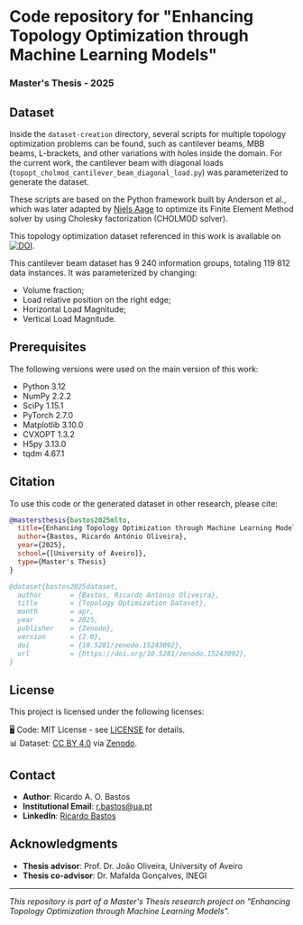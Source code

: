 # Code repository for "Enhancing Topology Optimization through Machine Learning Models"
### Master's Thesis - 2025




## Dataset

Inside the `dataset-creation` directory, several scripts for multiple topology optimization problems can be found, such as cantilever beams, MBB beams, L-brackets, and other variations with holes inside the domain. For the current work, the cantilever beam with diagonal loads (`topopt_cholmod_cantilever_beam_diagonal_load.py`) was parameterized to generate the dataset. 

These scripts are based on the Python framework built by Anderson et al., which was later adapted by [Niels Aage](https://www.topopt.mek.dtu.dk/apps-and-software/topology-optimization-codes-written-in-python) to optimize its Finite Element Method solver by using Cholesky factorization (CHOLMOD solver).

This topology optimization dataset referenced in this work is available on [![DOI](https://zenodo.org/badge/DOI/10.5281/zenodo.15026508.svg)](https://doi.org/10.5281/zenodo.15026508).


This cantilever beam dataset has 9 240 information groups, totaling 119 812 data instances. It was parameterized by changing:
- Volume fraction;
- Load relative position on the right edge;
- Horizontal Load Magnitude;
- Vertical Load Magnitude.

## Prerequisites

The following versions were used on the main version of this work:

- Python 3.12
- NumPy 2.2.2
- SciPy 1.15.1
- PyTorch 2.7.0
- Matplotlib 3.10.0
- CVXOPT 1.3.2
- H5py 3.13.0
- tqdm 4.67.1

## Citation

To use this code or the generated dataset in other research, please cite:

```bibtex
@mastersthesis{bastos2025mlto,
  title={Enhancing Topology Optimization through Machine Learning Models},
  author={Bastos, Ricardo António Oliveira},
  year={2025},
  school={[University of Aveiro]},
  type={Master's Thesis}
}

@dataset{bastos2025dataset,
  author       = {Bastos, Ricardo António Oliveira},
  title        = {Topology Optimization Dataset},
  month        = apr,
  year         = 2025,
  publisher    = {Zenodo},
  version      = {2.0},
  doi          = {10.5281/zenodo.15243092},
  url          = {https://doi.org/10.5281/zenodo.15243092},
}
```

## License

This project is licensed under the following licenses:

🖥️ Code: MIT License - see [LICENSE](./LICENSE) for details.  
📊 Dataset: [CC BY 4.0](https://creativecommons.org/licenses/by/4.0/) via [Zenodo](https://zenodo.org/records/15243092).


## Contact

- **Author**: Ricardo A. O. Bastos
- **Institutional Email**: [r.bastos@ua.pt](mailto:r.bastos@ua.pt)
- **LinkedIn**: [Ricardo Bastos](https://www.linkedin.com/in/ricardo-bastos-rantonio/)

## Acknowledgments

- **Thesis advisor**: Prof. Dr. João Oliveira, University of Aveiro
- **Thesis co-advisor**: Dr. Mafalda Gonçalves, INEGI
---

*This repository is part of a Master's Thesis research project on "Enhancing Topology Optimization through Machine Learning Models".*
